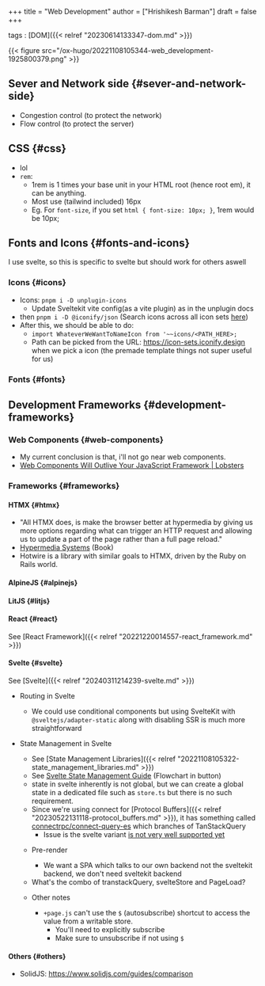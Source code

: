 +++
title = "Web Development"
author = ["Hrishikesh Barman"]
draft = false
+++

tags
: [DOM]({{< relref "20230614133347-dom.md" >}})

{{< figure src="/ox-hugo/20221108105344-web_development-1925800379.png" >}}


## Sever and Network side {#sever-and-network-side}

-   Congestion control (to protect the network)
-   Flow control (to protect the server)


## CSS {#css}

-   lol
-   `rem`:
    -   1rem is 1 times your base unit in your HTML root (hence root em), it can be anything.
    -   Most use (tailwind included) 16px
    -   Eg. For `font-size`, if you set `html { font-size: 10px; }`, 1rem would be 10px;


## Fonts and Icons {#fonts-and-icons}

I use svelte, so this is specific to svelte but should work for others aswell


### Icons {#icons}

-   Icons: `pnpm i -D unplugin-icons`
    -   Update Sveltekit vite config(as a vite plugin) as in the unplugin docs
-   then `pnpm i -D @iconify/json` (Search icons across all icon sets [here](https://icones.js.org/collection/uil?s=anal&icon=uil%3Aalign-alt))
-   After this, we should be able to do:
    -   `import WhateverWeWantToNameIcon from '~~icons/<PATH_HERE>;`
    -   Path can be picked from the URL: <https://icon-sets.iconify.design> when we pick a icon (the premade template things not super useful for us)


### Fonts {#fonts}


## Development Frameworks {#development-frameworks}


### Web Components {#web-components}

-   My current conclusion is that, i'll not go near web components.
-   [Web Components Will Outlive Your JavaScript Framework | Lobsters](https://lobste.rs/s/yznju7/web_components_will_outlive_your)


### Frameworks {#frameworks}


#### HTMX {#htmx}

-   "All HTMX does, is make the browser better at hypermedia by giving us more options regarding what can trigger an HTTP request and allowing us to update a part of the page rather than a full page reload."
-   [Hypermedia Systems](https://hypermedia.systems/book/contents/) (Book)
-   Hotwire is a library with similar goals to HTMX, driven by the Ruby on Rails world.


#### AlpineJS {#alpinejs}


#### LitJS {#litjs}


#### React {#react}

See [React Framework]({{< relref "20221220014557-react_framework.md" >}})


#### Svelte {#svelte}

See [Svelte]({{< relref "20240311214239-svelte.md" >}})

<!--list-separator-->

-  Routing in Svelte

    -   We could use conditional components but using SvelteKit with `@sveltejs/adapter-static` along with disabling SSR is much more straightforward

<!--list-separator-->

-  State Management in Svelte

    -   See [State Management Libraries]({{< relref "20221108105322-state_management_libraries.md" >}})
    -   See [Svelte State Management Guide](https://joyofcode.xyz/svelte-state-management) (Flowchart in button)
    -   state in svelte inherently is not global, but we can create a global state in a dedicated file such as `store.ts` but there is no such requirement.
    -   Since we're using connect for [Protocol Buffers]({{< relref "20230522131118-protocol_buffers.md" >}}), it has something called [connectrpc/connect-query-es](https://github.com/connectrpc/connect-query-es) which branches of TanStackQuery
        -   Issue is the svelte variant [is not very well supported yet](https://github.com/connectrpc/connect-query-es/issues/324)

    <!--list-separator-->

    -  Pre-render

        -   We want a SPA which talks to our own backend not the sveltekit backend, we don't need sveltekit backend

    <!--list-separator-->

    -  What's the combo of transtackQuery, svelteStore and PageLoad?

    <!--list-separator-->

    -  Other notes

        -   `+page.js` can't use the `$` (autosubscribe) shortcut to access the value from a writable store.
            -   You'll need to explicitly subscribe
            -   Make sure to unsubscribe if not using `$`


#### Others {#others}

-   SolidJS: <https://www.solidjs.com/guides/comparison>
